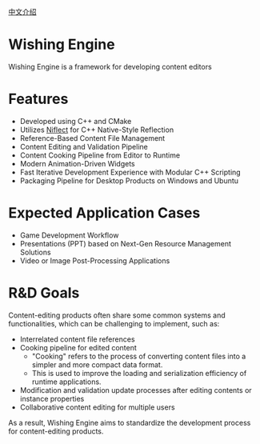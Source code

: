 [中文介绍](Doc/Introduction/中文/README.md)

# Wishing Engine

Wishing Engine is a framework for developing content editors

# Features

- Developed using C++ and CMake
- Utilizes [Niflect](https://github.com/sainimu78/Niflect) for C++ Native-Style Reflection
- Reference-Based Content File Management
- Content Editing and Validation Pipeline
- Content Cooking Pipeline from Editor to Runtime
- Modern Animation-Driven Widgets
- Fast Iterative Development Experience with Modular C++ Scripting
- Packaging Pipeline for Desktop Products on Windows and Ubuntu

# Expected Application Cases

- Game Development Workflow
- Presentations (PPT) based on Next-Gen Resource Management Solutions
- Video or Image Post-Processing Applications

# R&D Goals

Content-editing products often share some common systems and functionalities, which can be challenging to implement, such as:

- Interrelated content file references
- Cooking pipeline for edited content
  - "Cooking" refers to the process of converting content files into a simpler and more compact data format.
  - This is used to improve the loading and serialization efficiency of runtime applications.
- Modification and validation update processes after editing contents or instance properties
- Collaborative content editing for multiple users

As a result, Wishing Engine aims to standardize the development process for content-editing products.

